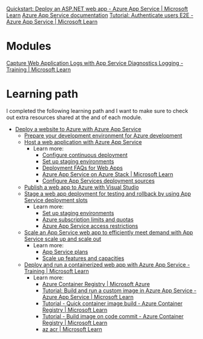 [Quickstart: Deploy an ASP.NET web app - Azure App Service | Microsoft Learn](https://learn.microsoft.com/en-us/azure/app-service/quickstart-dotnetcore?WT.mc_id=thomasmaurer-blog-thmaure&tabs=net70&pivots=development-environment-vs)
[Azure App Service documentation](https://learn.microsoft.com/en-us/azure/app-service/)
[Tutorial: Authenticate users E2E - Azure App Service | Microsoft Learn](https://learn.microsoft.com/en-us/azure/app-service/tutorial-auth-aad?pivots=platform-windows)

# Modules
[Capture Web Application Logs with App Service Diagnostics Logging - Training | Microsoft Learn](https://learn.microsoft.com/en-us/training/modules/capture-application-logs-app-service/?WT.mc_id=thomasmaurer-blog-thmaure)

# Learning path
I completed the following learning path and I want to make sure to check out extra resources shared at the and of each module.

- [Deploy a website to Azure with Azure App Service](https://learn.microsoft.com/en-us/training/paths/deploy-a-website-with-azure-app-service/)
	- [Prepare your development environment for Azure development](https://learn.microsoft.com/en-gb/training/modules/prepare-your-dev-environment-for-azure-development/)
	- [Host a web application with Azure App Service](https://learn.microsoft.com/en-gb/training/modules/host-a-web-app-with-azure-app-service/)
		- Learn more:
			- [Configure continuous deployment](https://learn.microsoft.com/en-us/azure/app-service/deploy-continuous-deployment?tabs=github%2Cgithubactions)
			- [Set up staging environments](https://learn.microsoft.com/en-us/azure/app-service/deploy-staging-slots?tabs=portal)
			- [Deployment FAQs for Web Apps](https://learn.microsoft.com/en-us/troubleshoot/azure/app-service/web-apps-deployment-faqs)
			- [Azure App Service on Azure Stack | Microsoft Learn](https://learn.microsoft.com/en-us/azure-stack/operator/azure-stack-app-service-overview?view=azs-2311)
			- [Configure App Services deployment sources](https://learn.microsoft.com/en-us/azure-stack/operator/azure-stack-app-service-configure-deployment-sources?view=azs-2311&pivots=version-2022h1)
	- [Publish a web app to Azure with Visual Studio](https://learn.microsoft.com/en-gb/training/modules/publish-azure-web-app-with-visual-studio/)
	- [Stage a web app deployment for testing and rollback by using App Service deployment slots](https://learn.microsoft.com/en-gb/training/modules/stage-deploy-app-service-deployment-slots/)
		- Learn more:
			- [Set up staging environments](https://learn.microsoft.com/en-us/azure/app-service/deploy-staging-slots?tabs=portal)
			- [Azure subscription limits and quotas](https://learn.microsoft.com/en-us/azure/azure-resource-manager/management/azure-subscription-service-limits)
			- [Azure App Service access restrictions](https://learn.microsoft.com/en-us/azure/app-service/app-service-ip-restrictions?tabs=azurecli)
	- [Scale an App Service web app to efficiently meet demand with App Service scale up and scale out](https://learn.microsoft.com/en-gb/training/modules/app-service-scale-up-scale-out/)
		- Learn more:
			- [App Service plans](https://learn.microsoft.com/en-us/azure/app-service/overview-hosting-plans)
			- [Scale up features and capacities](https://learn.microsoft.com/en-us/azure/app-service/manage-scale-up)
	- [Deploy and run a containerized web app with Azure App Service - Training | Microsoft Learn](https://learn.microsoft.com/en-us/training/modules/deploy-run-container-app-service/)
		- Learn more:
			- [Azure Container Registry | Microsoft Azure](https://azure.microsoft.com/en-gb/products/container-registry/)
			- [Tutorial: Build and run a custom image in Azure App Service - Azure App Service | Microsoft Learn](https://learn.microsoft.com/en-us/azure/app-service/tutorial-custom-container?tabs=azure-cli&pivots=container-linux)
			- [Tutorial - Quick container image build - Azure Container Registry | Microsoft Learn](https://learn.microsoft.com/en-us/azure/container-registry/container-registry-tutorial-quick-task)
			- [Tutorial - Build image on code commit - Azure Container Registry | Microsoft Learn](https://learn.microsoft.com/en-us/azure/container-registry/container-registry-tutorial-build-task)
			- [az acr | Microsoft Learn](https://learn.microsoft.com/en-us/cli/azure/acr?view=azure-cli-latest)



